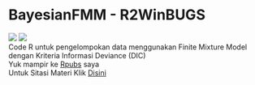 # BayesianFMM - R2WinBUGS
<img src="https://europeanhealtheconomics.com/wp-content/uploads/WinBUGS-Jobs-for-Health-Economists.png"> <img src= https://i7.pngguru.com/preview/931/328/925/rstudio-data-analysis-data-science-computer-software-others-thumbnail.jpg><br>
Code R untuk pengelompokan data menggunakan Finite Mixture Model dengan Kriteria Informasi Deviance (DIC) <br>
Yuk mampir ke [Rpubs](https://rpubs.com/dwimantara/BayesianFMM) saya <br>
Untuk Sitasi Materi Klik [Disini](https://iopscience.iop.org/article/10.1088/1742-6596/1494/1/012012)

